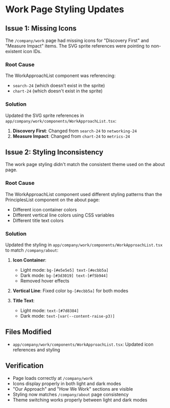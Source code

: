 # Work Page Styling Updates

## Issue 1: Missing Icons
The `/company/work` page had missing icons for "Discovery First" and "Measure Impact" items. The SVG sprite references were pointing to non-existent icon IDs.

### Root Cause
The WorkApproachList component was referencing:
- `search-24` (which doesn't exist in the sprite)
- `chart-24` (which doesn't exist in the sprite)

### Solution
Updated the SVG sprite references in `app/company/work/components/WorkApproachList.tsx`:

1. **Discovery First**: Changed from `search-24` to `networking-24`
2. **Measure Impact**: Changed from `chart-24` to `metrics-24`

## Issue 2: Styling Inconsistency
The work page styling didn't match the consistent theme used on the about page.

### Root Cause
The WorkApproachList component used different styling patterns than the PrinciplesList component on the about page:
- Different icon container colors
- Different vertical line colors using CSS variables
- Different title text colors

### Solution
Updated the styling in `app/company/work/components/WorkApproachList.tsx` to match `/company/about`:

1. **Icon Container**: 
   - Light mode: `bg-[#e5e5e5] text-[#ecbb5a]`
   - Dark mode: `bg-[#3d3019] text-[#f5b944]`
   - Removed hover effects

2. **Vertical Line**: Fixed color `bg-[#ecbb5a]` for both modes

3. **Title Text**:
   - Light mode: `text-[#7d8384]`
   - Dark mode: `text-[var(--content-raise-p3)]`

## Files Modified
- `app/company/work/components/WorkApproachList.tsx`: Updated icon references and styling

## Verification
- Page loads correctly at `/company/work`
- Icons display properly in both light and dark modes
- "Our Approach" and "How We Work" sections are visible
- Styling now matches `/company/about` page consistency
- Theme switching works properly between light and dark modes